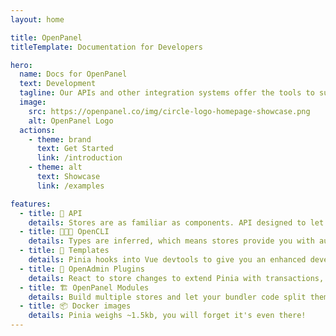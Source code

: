 ```yaml
---
layout: home

title: OpenPanel
titleTemplate: Documentation for Developers

hero:
  name: Docs for OpenPanel
  text: Development
  tagline: Our APIs and other integration systems offer the tools to successfully build a custom application that works seamlessly with OpenPanel.
  image:
    src: https://openpanel.co/img/circle-logo-homepage-showcase.png
    alt: OpenPanel Logo
  actions:
    - theme: brand
      text: Get Started
      link: /introduction
    - theme: alt
      text: Showcase
      link: /examples

features:
  - title: 🔑 API
    details: Stores are as familiar as components. API designed to let you write well organized stores.
  - title: 👨🏻‍💻 OpenCLI
    details: Types are inferred, which means stores provide you with autocompletion even in JavaScript!
  - title: 🎨 Templates
    details: Pinia hooks into Vue devtools to give you an enhanced development experience in both Vue 2 and Vue 3.
  - title: 🔌 OpenAdmin Plugins
    details: React to store changes to extend Pinia with transactions, local storage synchronization, etc.
  - title: 🏗 OpenPanel Modules
    details: Build multiple stores and let your bundler code split them automatically.
  - title: 📦 Docker images
    details: Pinia weighs ~1.5kb, you will forget it's even there!
---
```


<script setup>
// import HomeSponsors from './.vitepress/theme/components/HomeSponsors.vue'
// import './.vitepress/theme/styles/home-links.css'
</script>

<!-- <HomeSponsors /> -->
